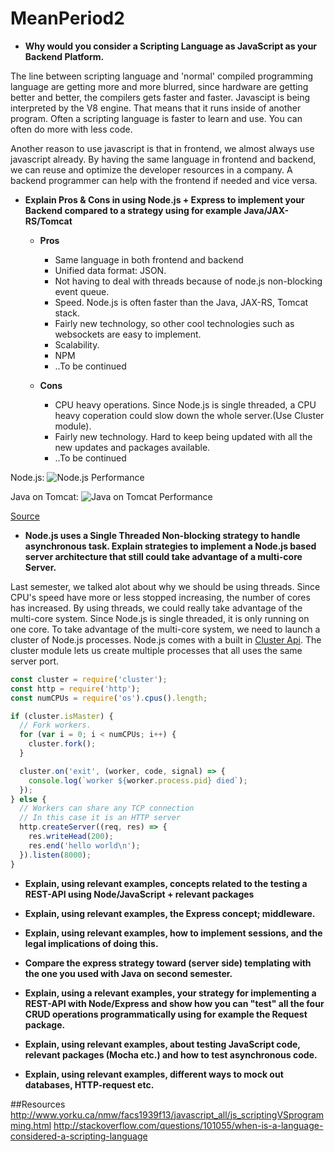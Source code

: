 # MeanPeriod2


* __Why would you consider a Scripting Language as JavaScript as your Backend Platform.__

The line between scripting language and 'normal' compiled programming language are getting more and more blurred, since hardware are getting better and better, the compilers gets faster and faster.
Javascipt is being interpreted by the V8 engine. That means that it runs inside of another program. Often a scripting language is faster to learn and use. You can often do more with less code.

Another reason to use javascript is that in frontend, we almost always use javascript already. By having the same language in frontend and backend, we can reuse and optimize the developer resources in a company.
A backend programmer can help with the frontend if needed and vice versa.



* __Explain Pros & Cons in using Node.js + Express to implement your Backend compared to a strategy using for example Java/JAX-RS/Tomcat__

    * __Pros__
    
        * Same language in both frontend and backend
        * Unified data format: JSON.
        * Not having to deal with threads because of node.js non-blocking event queue.
        * Speed. Node.js is often faster than the Java, JAX-RS, Tomcat stack.
        * Fairly new technology, so other cool technologies such as websockets are easy to implement.
        * Scalability.
        * NPM
        * ..To be continued
        
    
    * __Cons__
    
        * CPU heavy operations. Since Node.js is single threaded, a CPU heavy coperation could slow down the whole server.(Use Cluster module).
        * Fairly new technology. Hard to keep being updated with all the new updates and packages available.
        * ..To be continued

Node.js:
![Node.js Performance](http://i.imgur.com/is7PVIg.png)


Java on Tomcat:
![Java on Tomcat Performance](http://i.imgur.com/Ya72Zmq.png)

[Source](http://josh.zeigler.us/technology/web-development/experiences-with-node-js-porting-a-restful-service-written-in-java/ "Source")



* __Node.js uses a Single Threaded Non-blocking strategy to handle asynchronous task. Explain strategies to implement a Node.js based server architecture that still could take advantage of a multi-core Server.__

Last semester, we talked alot about why we should be using threads. Since CPU's speed have more or less stopped increasing, the number of cores has increased. By using threads, we could really take advantage of the multi-core system.
Since Node.js is single threaded, it is only running on one core. 
To take advantage of the multi-core system, we need to launch a cluster of Node.js processes.
Node.js comes with a built in [Cluster Api](https://nodejs.org/api/cluster.html "Cluster Api").
The cluster module lets us create multiple processes that all uses the same server port.

```javascript
const cluster = require('cluster');
const http = require('http');
const numCPUs = require('os').cpus().length;

if (cluster.isMaster) {
  // Fork workers.
  for (var i = 0; i < numCPUs; i++) {
    cluster.fork();
  }

  cluster.on('exit', (worker, code, signal) => {
    console.log(`worker ${worker.process.pid} died`);
  });
} else {
  // Workers can share any TCP connection
  // In this case it is an HTTP server
  http.createServer((req, res) => {
    res.writeHead(200);
    res.end('hello world\n');
  }).listen(8000);
}
```




* __Explain, using relevant examples, concepts related to the testing a REST-API using Node/JavaScript + relevant packages__



* __Explain, using relevant examples, the Express concept; middleware.__



* __Explain, using relevant examples, how to implement sessions, and the legal implications of doing this.__



* __Compare the express strategy toward (server side) templating with the one you used with Java on second semester.__



* __Explain, using a relevant examples, your strategy for implementing a REST-API with Node/Express and show how you can "test" all the four CRUD operations programmatically using for example the Request package.__



* __Explain, using relevant examples, about testing JavaScript code, relevant packages (Mocha etc.) and how to test asynchronous code.__



* __Explain, using relevant examples, different ways to mock out databases, HTTP-request etc.__


##Resources
http://www.yorku.ca/nmw/facs1939f13/javascript_all/js_scriptingVSprogramming.html
http://stackoverflow.com/questions/101055/when-is-a-language-considered-a-scripting-language